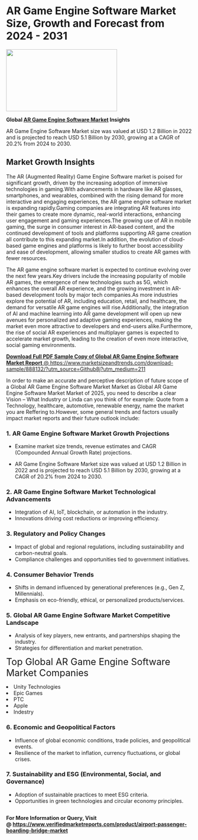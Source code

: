 <H1>AR Game Engine Software Market Size, Growth and Forecast from 2024 - 2031</H1><img class="aligncenter size-medium wp-image-584254" src="https://thirdeyenews.in/wp-content/uploads/2024/09/Global-Market-Research-300x168.jpeg" alt="" width="300" height="168" /><p><strong>Global&nbsp;<a href="https://www.marketsizeandtrends.com/download-sample/888132/?utm_source=Github8j?utm_medium=211">AR Game Engine Software Market</a> Insights</strong></p><p>AR Game Engine Software Market size was valued at USD 1.2 Billion in 2022 and is projected to reach USD 5.1 Billion by 2030, growing at a CAGR of 20.2% from 2024 to 2030.</p><p><h2>Market Growth Insights</h2> <p>The AR (Augmented Reality) Game Engine Software market is poised for significant growth, driven by the increasing adoption of immersive technologies in gaming.With advancements in hardware like AR glasses, smartphones, and wearables, combined with the rising demand for more interactive and engaging experiences, the AR game engine software market is expanding rapidly.Gaming companies are integrating AR features into their games to create more dynamic, real-world interactions, enhancing user engagement and gaming experiences.The growing use of AR in mobile gaming, the surge in consumer interest in AR-based content, and the continued development of tools and platforms supporting AR game creation all contribute to this expanding market.In addition, the evolution of cloud-based game engines and platforms is likely to further boost accessibility and ease of development, allowing smaller studios to create AR games with fewer resources.</p> <p><a href="#"></a></p> <p>The AR game engine software market is expected to continue evolving over the next few years.Key drivers include the increasing popularity of mobile AR games, the emergence of new technologies such as 5G, which enhances the overall AR experience, and the growing investment in AR-based development tools by major tech companies.As more industries explore the potential of AR, including education, retail, and healthcare, the demand for versatile AR game engines will rise.Additionally, the integration of AI and machine learning into AR game development will open up new avenues for personalized and adaptive gaming experiences, making the market even more attractive to developers and end-users alike.Furthermore, the rise of social AR experiences and multiplayer games is expected to accelerate market growth, leading to the creation of even more interactive, social gaming environments.</p> <p><a href="#"></p><p><span class=""><strong>Download Full PDF Sample Copy of Global AR Game Engine Software Market Report</strong> @ <a href="https://www.marketsizeandtrends.com/download-sample/888132/?utm_source=Github8j?utm_medium=211" target="_blank">https://www.marketsizeandtrends.com/download-sample/888132/?utm_source=Github8j?utm_medium=211</a></span></p><p>In order to make an accurate and perceptive description of future scope of a Global&nbsp;AR Game Engine Software Market Market as Global&nbsp;AR Game Engine Software Market Market of 2025, you need to describe a clear Vision &ndash; What Industry or Linda can you think of for example: Quote from a Technology, healthcare, automotive, renewable energy, name the market you are Reffering to.However, some general trends and factors usually impact market reports and their future outlook include:</p><h3>1.&nbsp;<strong>AR Game Engine Software Market Growth Projections</strong></h3><ul><li>Examine market size trends, revenue estimates and CAGR (Compounded Annual Growth Rate) projections.</li><li><p>AR Game Engine Software Market size was valued at USD 1.2 Billion in 2022 and is projected to reach USD 5.1 Billion by 2030, growing at a CAGR of 20.2% from 2024 to 2030.</p></li></ul><h3>2.&nbsp;<strong>AR Game Engine Software Market Technological Advancements</strong></h3><ul><li>Integration of AI, IoT, blockchain, or automation in the industry.</li><li>Innovations driving cost reductions or improving efficiency.</li></ul><h3>3.&nbsp;<strong>Regulatory and Policy Changes</strong></h3><ul><li>Impact of global and regional regulations, including sustainability and carbon-neutral goals.</li><li>Compliance challenges and opportunities tied to government initiatives.</li></ul><h3>4.&nbsp;<strong>Consumer Behavior Trends</strong></h3><ul><li>Shifts in demand influenced by generational preferences (e.g., Gen Z, Millennials).</li><li>Emphasis on eco-friendly, ethical, or personalized products/services.</li></ul><h3>5.&nbsp;<strong>Global AR Game Engine Software Market Competitive Landscape</strong></h3><ul><li>Analysis of key players, new entrants, and partnerships shaping the industry.</li><li>Strategies for differentiation and market penetration.</li></ul><p data-pm-slice="1 1 []"><span style="color: inherit; font-family: inherit; font-size: 25px;">Top Global AR Game Engine Software Market Companies</span></p><div class="" data-test-id=""><p><li>Unity Technologies</li><li> Epic Games</li><li> PTC</li><li> Apple</li><li> Indestry</li></p></div><h3>6.&nbsp;<strong>Economic and Geopolitical Factors</strong></h3><ul><li>Influence of global economic conditions, trade policies, and geopolitical events.</li><li>Resilience of the market to inflation, currency fluctuations, or global crises.</li></ul><h3>7.&nbsp;<strong>Sustainability and ESG (Environmental, Social, and Governance)</strong></h3><ul><li>Adoption of sustainable practices to meet ESG criteria.</li><li>Opportunities in green technologies and circular economy principles.</li></ul><h2><strong style="font-size: 14px;">For More Information or Query, Visit @&nbsp;</strong><a style="background-color: #ffffff; font-size: 14px;" href="https://www.marketsizeandtrends.com/report/ar-game-engine-software-market-/" target="_blank">https://www.verifiedmarketreports.com/product/airport-passenger-boarding-bridge-market</a></h2>
